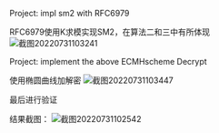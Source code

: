 Project: impl sm2 with RFC6979

RFC6979使用K求模实现SM2，在算法二和三中有所体现
![截图20220731103241](https://user-images.githubusercontent.com/110313650/182007198-e82c4eda-b977-4f28-af4e-30d1707b6cb4.png)

Project: implement the above ECMHscheme Decrypt

使用椭圆曲线加解密
![截图20220731103447](https://user-images.githubusercontent.com/110313650/182007218-c72bea7f-917b-4bbd-b648-792f0cbdade2.png)

最后进行验证

结果截图：
![截图20220731102542](https://user-images.githubusercontent.com/110313650/182007233-88a66515-1ff5-4926-9554-679fa6d99f0c.png)

